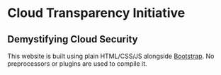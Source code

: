 # Cloud Transparency Initiative
## Demystifying Cloud Security

This website is built using plain HTML/CSS/JS alongside [Bootstrap](http://getbootstrap.com/). No preprocessors or plugins are used to compile it.